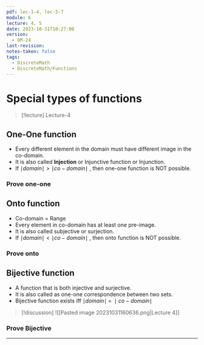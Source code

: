 ```yaml
---
pdf: lec-1-4, lec-5-7
module: 6
lecture: 4, 5
date: 2023-10-31T10:27:00
version:
  - DM-24
last-revision: 
notes-taken: false
tags:
  - DiscreteMath
  - DiscreteMath/Functions
---
```

# Special types of functions
> [!lecture] Lecture-4

## One-One function 
- Every different element in the domain must have different image in the co-domain.
- It is also called **Injection** or Injunctive function or Injunction.
- If $\mid domain \mid \gt \mid co-domain \mid$ , then one-one function  is NOT possible.

### Prove one-one


## Onto function
- Co-domain = Range
- Every element in co-domain has at least one pre-image.
- It is also called subjective or surjection.
- If $\mid domain \mid \lt \mid co-domain \mid$ , then onto function  is NOT possible.

### Prove onto


## Bijective function
- A function that is both injective and surjective. 
- It is also called as one-one correspondence between two sets.
- Bijective function exists iff $\mid domain \mid\; = \;\mid co-domain \mid$


> [!discussion] 
> ![[Pasted image 20231031160636.png|Lecture 4]]

### Prove Bijective


---
